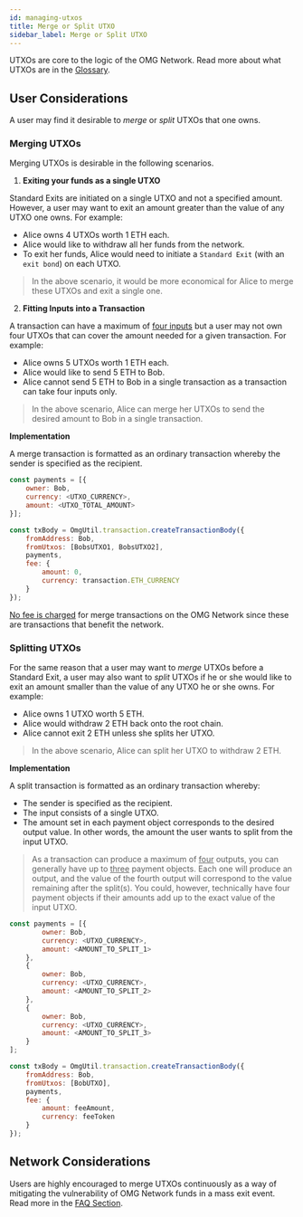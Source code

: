 ```yaml
---
id: managing-utxos
title: Merge or Split UTXO
sidebar_label: Merge or Split UTXO
---
```


UTXOs are core to the logic of the OMG Network. Read more about what UTXOs are in the [Glossary](glossary#utxo).

## User Considerations

A user may find it desirable to *merge* or *split* UTXOs that one owns.

### Merging UTXOs

Merging UTXOs is desirable in the following scenarios.

 1. **Exiting your funds as a single UTXO**

Standard Exits are initiated on a single UTXO and not a specified amount. However, a user may want to exit an amount greater than the value of any UTXO one owns. For example: 

- Alice owns 4 UTXOs worth 1 ETH each. 
- Alice would like to withdraw all her funds from the network. 
- To exit her funds, Alice would need to initiate a `Standard Exit` (with an `exit bond`) on each UTXO.

> In the above scenario, it would be more economical for Alice to merge these UTXOs and exit a single one.

2. **Fitting Inputs into a Transaction**

A transaction can have a maximum of <u>four inputs</u> but a user may not own four UTXOs that can cover the amount needed for a given transaction. For example: 

- Alice owns 5 UTXOs worth 1 ETH each. 
- Alice would like to send 5 ETH to Bob. 
- Alice cannot send 5 ETH to Bob in a single transaction as a transaction can take four inputs only. 

> In the above scenario, Alice can merge her UTXOs to send the desired amount to Bob in a single transaction.

**Implementation**

A merge transaction is formatted as an ordinary transaction whereby the sender is specified as the recipient.

```js
const payments = [{
    owner: Bob,
    currency: <UTXO_CURRENCY>,
    amount: <UTXO_TOTAL_AMOUNT>
}];

const txBody = OmgUtil.transaction.createTransactionBody({
    fromAddress: Bob,
    fromUtxos: [BobsUTXO1, BobsUTXO2],
    payments,
    fee: {
        amount: 0,
        currency: transaction.ETH_CURRENCY
    }
});
```

<u>No fee is charged</u> for merge transactions on the OMG Network since these are transactions that benefit the network.

### Splitting UTXOs

For the same reason that a user may want to *merge* UTXOs before a Standard Exit, a user may also want to *split* UTXOs if he or she would like to exit an amount smaller than the value of any UTXO he or she owns. For example: 

- Alice owns 1 UTXO worth 5 ETH. 
- Alice would withdraw 2 ETH back onto the root chain. 
- Alice cannot exit 2 ETH unless she splits her UTXO.

> In the above scenario, Alice can split her UTXO to withdraw 2 ETH. 

**Implementation**

A split transaction is formatted as an ordinary transaction whereby: 

- The sender is specified as the recipient. 
- The input consists of a single UTXO.
- The amount set in each payment object corresponds to the desired output value. In other words, the amount the user wants to split from the input UTXO.

> As a transaction can produce a maximum of <u>four</u> outputs, you can generally have up to <u>three</u> payment objects. Each one will produce an output, and the value of the fourth output will correspond to the value remaining after the split(s). You could, however, technically have four payment objects if their amounts add up to the exact value of the input UTXO.

```js
const payments = [{
        owner: Bob,
        currency: <UTXO_CURRENCY>,
        amount: <AMOUNT_TO_SPLIT_1>
    }, 
    {
        owner: Bob,
        currency: <UTXO_CURRENCY>,
        amount: <AMOUNT_TO_SPLIT_2>
    },
    {
        owner: Bob,
        currency: <UTXO_CURRENCY>,
        amount: <AMOUNT_TO_SPLIT_3>
    }
];

const txBody = OmgUtil.transaction.createTransactionBody({
    fromAddress: Bob,
    fromUtxos: [BobUTXO],
    payments,
    fee: {
        amount: feeAmount,
        currency: feeToken
    }
});
```

## Network Considerations

Users are highly encouraged to merge UTXOs continuously as a way of mitigating the vulnerability of OMG Network funds in a mass exit event. Read more in the [FAQ Section](faq#why-does-a-smaller-utxo-set-on-the-omg-network-reinforce-the-safety-of-user-funds-in-a-mass-exit-event).